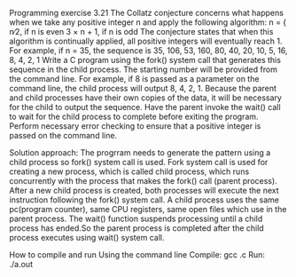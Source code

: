 Programming exercise 3.21
The Collatz conjecture concerns what happens when we take any positive integer n and apply the following algorithm:
n =
{ n∕2, if n is even
3 × n + 1, if n is odd
The conjecture states that when this algorithm is continually applied,
all positive integers will eventually reach 1. For example, if n = 35, the
sequence is
35, 106, 53, 160, 80, 40, 20, 10, 5, 16, 8, 4, 2, 1
Write a C program using the fork() system call that generates this
sequence in the child process. The starting number will be provided
from the command line. For example, if 8 is passed as a parameter on
the command line, the child process will output 8, 4, 2, 1. Because the
parent and child processes have their own copies of the data, it will be
necessary for the child to output the sequence. Have the parent invoke
the wait() call to wait for the child process to complete before exiting
the program. Perform necessary error checking to ensure that a positive
integer is passed on the command line.

Solution approach:
The progrram needs to generate the pattern using a child process so fork() system call is used.
Fork system call is used for creating a new process, which is called child process, which runs concurrently with the process that makes the fork() call (parent process). After a new child process is created, both processes will execute the next instruction following the fork() system call. A child process uses the same pc(program counter), same CPU registers, same open files which use in the parent process.
The wait() function suspends processing until a child process has ended.So the parent process is completed after the child process executes using wait() system call.

How to compile and run
Using the command line 
Compile: gcc <filename>.c
Run: ./a.out <parameter>